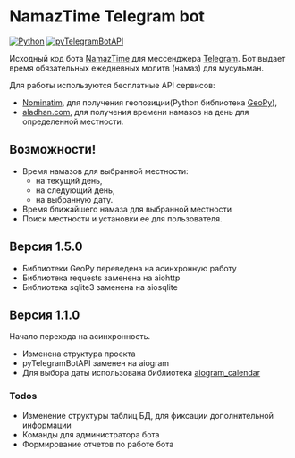 # NamazTime Telegram bot 
[![Python](https://img.shields.io/badge/python-3-blue)](https://www.python.org/downloads/)
[![pyTelegramBotAPI](https://img.shields.io/badge/aiogram-2.13-blue)](https://docs.aiogram.dev/en/latest/)

Исходный код бота [NamazTime](https://t.me/NamazTimeCheEl_Bot) для мессенджера [Telegram](https://telegram.org/). Бот 
выдает время обязательных ежедневных молитв (намаз) для мусульман. 
 
 Для работы используются бесплатные API сервисов:
 - [Nominatim](https://nominatim.openstreetmap.org), для получения геопозиции(Python библиотека [GeoPy](https://geopy.readthedocs.io)),
 - [aladhan.com](https://aladhan.com/prayer-times-api), для получения времени намазов на день для определенной местности.

## Возможности!

- Время намазов для выбранной местности: 
  - на текущий день,
  - на следующий день,
  - на выбранную дату.
- Время ближайшего намаза для выбранной местности
- Поиск местности и установки ее для пользователя.

## Версия 1.5.0
- Библиотеки GeoPy переведена на асинхронную работу
- Библиотека requests заменена на aiohttp
- Библиотека sqlite3 заменена на aiosqlite

## Версия 1.1.0
Начало перехода на асинхронность.
- Изменена структура проекта
- pyTelegramBotAPI заменен на aiogram
- Для выбора даты использована библиотека [aiogram_calendar](https://github.com/noXplode/aiogram_calendar)

### Todos 
- Изменение структуры таблиц БД, для фиксации дополнительной информации
- Команды для администратора бота
- Формирование отчетов по работе бота